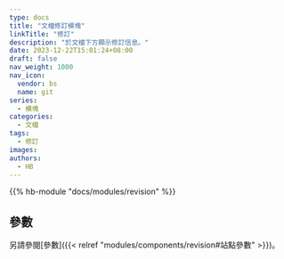 ```yaml
---
type: docs
title: "文檔修訂模塊"
linkTitle: "修訂"
description: "於文檔下方顯示修訂信息。"
date: 2023-12-22T15:01:24+08:00
draft: false
nav_weight: 1000
nav_icon:
  vendor: bs
  name: git
series:
  - 模塊
categories:
  - 文檔
tags:
  - 修訂
images:
authors:
  - HB
---
```


{{% hb-module "docs/modules/revision" %}}

## 參數

另請參閱[參數]({{< relref "modules/components/revision#站點參數" >}})。
